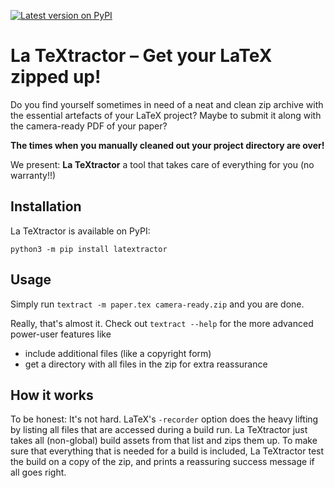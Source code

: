 [![Latest version on PyPI](https://img.shields.io/pypi/v/latextractor.svg)](https://pypi.org/project/latextractor/)

# La TeXtractor – Get your LaTeX zipped up!

Do you find yourself sometimes in need of a neat and clean zip archive with the
essential artefacts of your LaTeX project? Maybe to submit it along with the
camera-ready PDF of your paper?

**The times when you manually cleaned out your project directory are over!**

We present: **La TeXtractor** a tool that takes care of everything for you (no
warranty!!)

## Installation

La TeXtractor is available on PyPI:

```
python3 -m pip install latextractor
```

## Usage

Simply run `textract -m paper.tex camera-ready.zip` and you are done.

Really, that's almost it. Check out `textract --help` for the more advanced
power-user features like

- include additional files (like a copyright form)
- get a directory with all files in the zip for extra reassurance

## How it works

To be honest: It's not hard. LaTeX's `-recorder` option does the heavy lifting
by listing all files that are accessed during a build run.
La TeXtractor just takes all (non-global) build assets from that list and zips
them up.
To make sure that everything that is needed for a build is included, La
TeXtractor test the build on a copy of the zip,
and prints a reassuring success message if all goes right.
